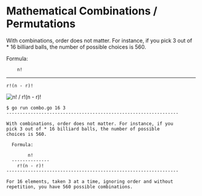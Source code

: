
 # Mathematical Combinations / Permutations

With combinations, order does not matter. For instance, if you
pick 3 out of * 16 billiard balls, the number of possible
choices is 560.

  Formula:

        n!
  --------------
    r!(n - r)!

![n! / r!(n - r)! ](https://render.githubusercontent.com/render/math?math=\frac{n!}{r!(n%20-%20r)!})


```
$ go run combo.go 16 3
----------------------------------------------------------------

With combinations, order does not matter. For instance, if you
pick 3 out of * 16 billiard balls, the number of possible
choices is 560.

  Formula:

        n!
  --------------
    r!(n - r)!
----------------------------------------------------------------

For 16 elements, taken 3 at a time, ignoring order and without
repetition, you have 560 possible combinations.
```
